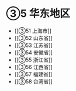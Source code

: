 # ③5 华东地区

- [[③51 上海市]]
- [[③52 山东省]]
- [[③53 江苏省]]
- [[③54 安徽省]]
- [[③55 浙江省]]
- [[③56 江西省]]
- [[③57 福建省]]
- [[③58 台湾省]]
